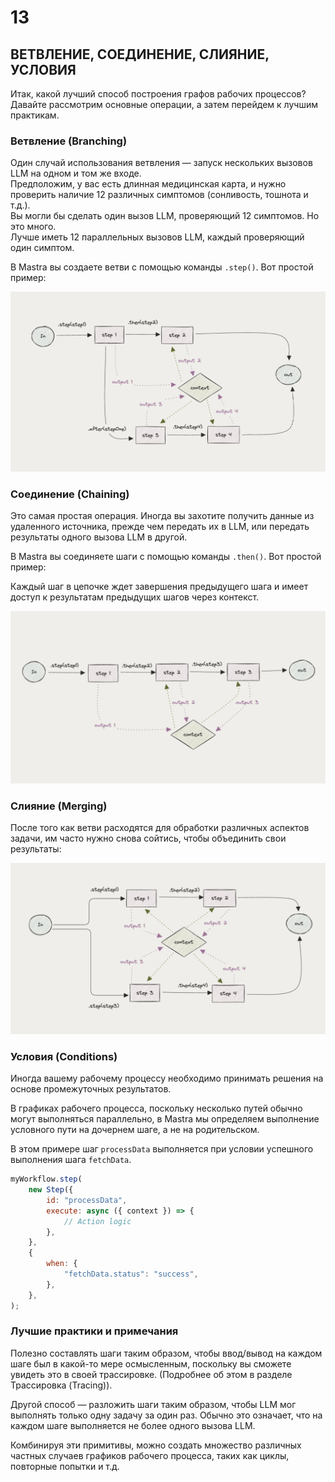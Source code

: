 # 13  
## ВЕТВЛЕНИЕ, СОЕДИНЕНИЕ, СЛИЯНИЕ, УСЛОВИЯ

Итак, какой лучший способ построения графов рабочих процессов?  
Давайте рассмотрим основные операции, а затем перейдем к лучшим практикам.

### **Ветвление (Branching)**

Один случай использования ветвления — запуск нескольких вызовов LLM на одном и том же входе.  
Предположим, у вас есть длинная медицинская карта, и нужно проверить наличие 12 различных симптомов (сонливость, тошнота и т.д.).  
Вы могли бы сделать один вызов LLM, проверяющий 12 симптомов. Но это много.  
Лучше иметь 12 параллельных вызовов LLM, каждый проверяющий один симптом.

В Mastra вы создаете ветви с помощью команды `.step()`. Вот простой пример:

![Ветвление (Branching)](./images/branching.png)

### **Соединение (Chaining)**

Это самая простая операция. Иногда вы захотите получить данные из удаленного источника, прежде чем передать их в LLM, или передать результаты одного вызова LLM в другой.

В Mastra вы соединяете шаги с помощью команды `.then()`. Вот простой пример:

Каждый шаг в цепочке ждет завершения предыдущего шага и имеет доступ к результатам предыдущих шагов через контекст.

![Соединение (Chaining)](./images/chaining.png)

### **Слияние (Merging)**

После того как ветви расходятся для обработки различных аспектов задачи, им часто нужно снова сойтись, чтобы объединить свои результаты:

![Слияние (Merging)](./images/merging.png)

### **Условия (Conditions)**

Иногда вашему рабочему процессу необходимо принимать решения на основе промежуточных результатов.

В графиках рабочего процесса, поскольку несколько путей обычно могут выполняться параллельно, в Mastra мы определяем выполнение условного пути на дочернем шаге, а не на родительском.

В этом примере шаг `processData` выполняется при условии успешного выполнения шага `fetchData`.

```javascript
myWorkflow.step(
    new Step({
        id: "processData",
        execute: async ({ context }) => {
            // Action logic
        },
    },
    {
        when: {
            "fetchData.status": "success",
        },
    },
);
```

### **Лучшие практики и примечания**

Полезно составлять шаги таким образом, чтобы ввод/вывод на каждом шаге был в какой-то мере осмысленным, поскольку вы сможете увидеть это в своей трассировке. (Подробнее об этом в разделе Трассировка (Tracing)).

Другой способ — разложить шаги таким образом, чтобы LLM мог выполнять только одну задачу за один раз. Обычно это означает, что на каждом шаге выполняется не более одного вызова LLM.

Комбинируя эти примитивы, можно создать множество различных частных случаев графиков рабочего процесса, таких как циклы, повторные попытки и т.д.